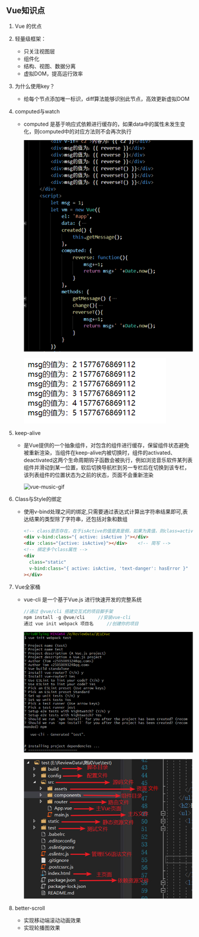 ## Vue知识点

1. Vue 的优点

2. 轻量级框架：

   - 只关注视图层
   - 组件化
   - 结构、视图、数据分离
   - 虚拟DOM，提高运行效率

3. 为什么使用key？

   - 给每个节点添加唯一标识，diff算法能够识别此节点，高效更新虚拟DOM

4. computed与watch

   - computed 是基于响应式依赖进行缓存的，如果data中的属性未发生变化，则computed中的对应方法则不会再次执行

     ![computed](./image//computed.png)

     ![computed2](./image//computed2.png)

5. keep-alive

   + 是Vue提供的一个抽象组件，对包含的组件进行缓存，保留组件状态避免被重新渲染，当组件在keep-alive内被切换时，组件的activated、deactivated这两个生命周期钩子函数会被执行，例如浏览音乐软件某列表组件并滑动到某一位置，软后切换导航栏到另一专栏后在切换到该专栏，该列表组件的位置状态为之前的状态，页面不会重新渲染

     ![vue-music-gif](./image/vue-music-gif.gif)

6. Class与Style的绑定

   + 使用v-bind处理之间的绑定,只需要通过表达式计算出字符串结果即可,表达结果的类型除了字符串，还包括对象和数组

     ```html
     <!-- class是否存在，在于isActive的值是真是假，如果为真值，则class=active；如果为假值，则class不存在 -->
     <div v-bind:class="{ active: isActive }"></div>
     <div :class="{active: isActive}"></div>	<!-- 简写 -->
     <!-- 绑定多个class属性 -->
     <div
       class="static"
       v-bind:class="{ active: isActive, 'text-danger': hasError }"
     ></div>
     ```

7. Vue全家桶

   - vue-cli 是一个基于Vue.js 进行快速开发的完整系统

     ```js
     //通过 @vue/cli 搭建交互式的项目脚手架
     npm install -g @vue/cli 	 //安装vue-cli
     通过 vue init webpack 项目名	 //创建你的项目
     ```

     ![1575709093252](./image/1575709093252.png)

     ![test2](./image/test2.jpg)
   
8. better-scroll

   + 实现移动端滚动动画效果
   + 实现轮播图效果